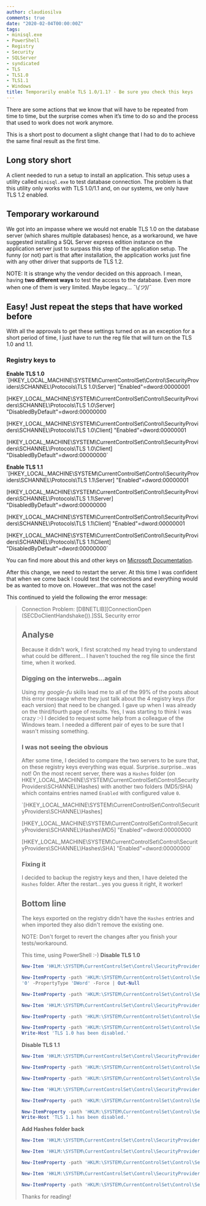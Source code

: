 ```yaml
---
author: claudiosilva
comments: true
date: "2020-02-04T00:00:00Z"
tags:
- minisql.exe
- PowerShell
- Registry
- Security
- SQLServer
- syndicated
- TLS
- TLS1.0
- TLS1.1
- Windows
title: Temporarily enable TLS 1.0/1.1? - Be sure you check this keys
---
```

There are some actions that we know that will have to be repeated from time to time, but the surprise comes when it’s time to do so and the process that used to work does not work anymore.

This is a short post to document a slight change that I had to do to achieve the same final result as the first time.

## Long story short

A client needed to run a setup to install an application. This setup uses a utility called `minisql.exe` to test database connection. The problem is that this utility only works with TLS 1.0/1.1 and, on our systems, we only have TLS 1.2 enabled.

## Temporary workaround

We got into an impasse where we would not enable TLS 1.0 on the database server (which shares multiple databases) hence, as a workaround, we have suggested installing a SQL Server express edition instance on the application server just to surpass this step of the application setup. The funny (or not) part is that after installation, the application works just fine with any other driver that supports de TLS 1.2.

NOTE: It is strange why the vendor decided on this approach. I mean, having **two different ways** to test the access to the database. Even more when one of them is very limited. Maybe legacy... ¯&#092;_(ツ)_/¯

## Easy! Just repeat the steps that have worked before

With all the approvals to get these settings turned on as an exception for a short period of time, I just have to run the reg file that will turn on the TLS 1.0 and 1.1.

### Registry keys to

**Enable TLS 1.0**
`[HKEY_LOCAL_MACHINE\SYSTEM\CurrentControlSet\Control\SecurityProviders\SCHANNEL\Protocols\TLS 1.0\Server] "Enabled"=dword:00000001

[HKEY_LOCAL_MACHINE\SYSTEM\CurrentControlSet\Control\SecurityProviders\SCHANNEL\Protocols\TLS 1.0\Server] "DisabledByDefault"=dword:00000000

[HKEY_LOCAL_MACHINE\SYSTEM\CurrentControlSet\Control\SecurityProviders\SCHANNEL\Protocols\TLS 1.0\Client] "Enabled"=dword:00000001

[HKEY_LOCAL_MACHINE\SYSTEM\CurrentControlSet\Control\SecurityProviders\SCHANNEL\Protocols\TLS 1.0\Client] "DisabledByDefault"=dword:00000000`

**Enable TLS 1.1**
`[HKEY_LOCAL_MACHINE\SYSTEM\CurrentControlSet\Control\SecurityProviders\SCHANNEL\Protocols\TLS 1.1\Server] "Enabled"=dword:00000001

[HKEY_LOCAL_MACHINE\SYSTEM\CurrentControlSet\Control\SecurityProviders\SCHANNEL\Protocols\TLS 1.1\Server] "DisabledByDefault"=dword:00000000

[HKEY_LOCAL_MACHINE\SYSTEM\CurrentControlSet\Control\SecurityProviders\SCHANNEL\Protocols\TLS 1.1\Client] "Enabled"=dword:00000001

[HKEY_LOCAL_MACHINE\SYSTEM\CurrentControlSet\Control\SecurityProviders\SCHANNEL\Protocols\TLS 1.1\Client] "DisabledByDefault"=dword:00000000`

You can find more about this and other keys on <a href="https://docs.microsoft.com/en-us/windows-server/identity/ad-fs/operations/manage-ssl-protocols-in-ad-fs#enable-and-disable-tls-10" rel="noopener" target="_blank">Microsoft Documentation</a>.

After this change, we need to restart the server. At this time I was confident that when we come back I could test the connections and everything would be as wanted to move on. However...that was not the case!

This continued to yield the following the error message:

<blockquote>Connection Problem: [DBNETLIB][ConnectionOpen (SECDoClientHandshake()).]SSL Security error

## Analyse

Because it didn't work, I first scratched my head trying to understand what could be different... I haven't touched the reg file since the first time, when it worked.

### Digging on the interwebs...again

Using my *google-fu* skills lead me to all of the 99% of the posts about this error message where they just talk about the 4 registry keys (for each version) that need to be changed. I gave up when I was already on the third/fourth page of results. Yes, I was starting to think I was crazy :-)
I decided to request some help from a colleague of the Windows team. I needed a different pair of eyes to be sure that I wasn't missing something.

### I was not seeing the obvious

After some time, I decided to compare the two servers to be sure that, on these registry keys everything was equal. Surprise..surprise...was not!
On the most recent server, there was a `Hashes` folder (on HKEY_LOCAL_MACHINE\SYSTEM\CurrentControlSet\Control\SecurityProviders\SCHANNEL\Hashes) with another two folders (MD5/SHA) which contains entries named `Enabled` with configured value `0`.

`[HKEY_LOCAL_MACHINE\SYSTEM\CurrentControlSet\Control\SecurityProviders\SCHANNEL\Hashes]

[HKEY_LOCAL_MACHINE\SYSTEM\CurrentControlSet\Control\SecurityProviders\SCHANNEL\Hashes\MD5]
"Enabled"=dword:00000000

[HKEY_LOCAL_MACHINE\SYSTEM\CurrentControlSet\Control\SecurityProviders\SCHANNEL\Hashes\SHA]
"Enabled"=dword:00000000`

### Fixing it

I decided to backup the registry keys and then, I have deleted the `Hashes` folder. After the restart...yes you guess it right, it worker!

## Bottom line

The keys exported on the registry didn't have the `Hashes` entries and when imported they also didn't remove the existing one.

NOTE: Don't forget to revert the changes after you finish your tests/workaround.

This time, using PowerShell :-)
**Disable TLS 1.0**
``` powershell
New-Item 'HKLM:\SYSTEM\CurrentControlSet\Control\SecurityProviders\SCHANNEL\Protocols\TLS 1.0\Server' -Force | Out-Null

New-ItemProperty -path 'HKLM:\SYSTEM\CurrentControlSet\Control\SecurityProviders\SCHANNEL\Protocols\TLS 1.0\Server' -name 'Enabled' -value
'0' -PropertyType 'DWord' -Force | Out-Null

New-ItemProperty -path 'HKLM:\SYSTEM\CurrentControlSet\Control\SecurityProviders\SCHANNEL\Protocols\TLS 1.0\Server' -name 'DisabledByDefault' -value 1 -PropertyType 'DWord' -Force | Out-Null

New-Item 'HKLM:\SYSTEM\CurrentControlSet\Control\SecurityProviders\SCHANNEL\Protocols\TLS 1.0\Client' -Force | Out-Null

New-ItemProperty -path 'HKLM:\SYSTEM\CurrentControlSet\Control\SecurityProviders\SCHANNEL\Protocols\TLS 1.0\Client' -name 'Enabled' -value '0' -PropertyType 'DWord' -Force | Out-Null

New-ItemProperty -path 'HKLM:\SYSTEM\CurrentControlSet\Control\SecurityProviders\SCHANNEL\Protocols\TLS 1.0\Client' -name 'DisabledByDefault' -value 1 -PropertyType 'DWord' -Force | Out-Null
Write-Host 'TLS 1.0 has been disabled.'
```

**Disable TLS 1.1**
``` powershell
New-Item 'HKLM:\SYSTEM\CurrentControlSet\Control\SecurityProviders\SCHANNEL\Protocols\TLS 1.1\Server' -Force | Out-Null

New-ItemProperty -path 'HKLM:\SYSTEM\CurrentControlSet\Control\SecurityProviders\SCHANNEL\Protocols\TLS 1.1\Server' -name 'Enabled' -value '0' -PropertyType 'DWord' -Force | Out-Null

New-ItemProperty -path 'HKLM:\SYSTEM\CurrentControlSet\Control\SecurityProviders\SCHANNEL\Protocols\TLS 1.1\Server' -name 'DisabledByDefault' -value 1 -PropertyType 'DWord' -Force | Out-Null

New-Item 'HKLM:\SYSTEM\CurrentControlSet\Control\SecurityProviders\SCHANNEL\Protocols\TLS 1.1\Client' -Force | Out-Null

New-ItemProperty -path 'HKLM:\SYSTEM\CurrentControlSet\Control\SecurityProviders\SCHANNEL\Protocols\TLS 1.1\Client' -name 'Enabled' -value '0' -PropertyType 'DWord' -Force | Out-Null

New-ItemProperty -path 'HKLM:\SYSTEM\CurrentControlSet\Control\SecurityProviders\SCHANNEL\Protocols\TLS 1.1\Client' -name 'DisabledByDefault' -value 1 -PropertyType 'DWord' -Force | Out-Null
Write-Host 'TLS 1.1 has been disabled.'
```

**Add Hashes folder back**
``` powershell
New-Item 'HKLM:\SYSTEM\CurrentControlSet\Control\SecurityProviders\SCHANNEL\Hashes' -Force | Out-Null

New-Item 'HKLM:\SYSTEM\CurrentControlSet\Control\SecurityProviders\SCHANNEL\Hashes\MD5' -Force | Out-Null

New-ItemProperty -path 'HKLM:\SYSTEM\CurrentControlSet\Control\SecurityProviders\SCHANNEL\Hashes\MD5' -name 'Enabled' -value '0' -PropertyType 'DWord' -Force | Out-Null

New-Item 'HKLM:\SYSTEM\CurrentControlSet\Control\SecurityProviders\SCHANNEL\Hashes\SHA' -Force | Out-Null

New-ItemProperty -path 'HKLM:\SYSTEM\CurrentControlSet\Control\SecurityProviders\SCHANNEL\Hashes\SHA' -name 'Enabled' -value '0' -PropertyType 'DWord' -Force | Out-Null
```

Thanks for reading!
